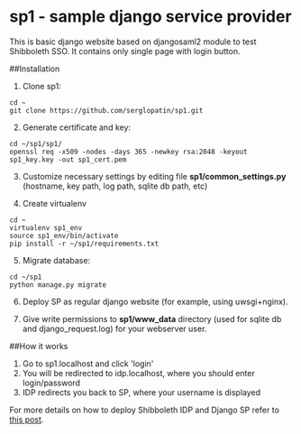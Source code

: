 # sp1 - sample django service provider

This is basic django website based on djangosaml2 module to test Shibboleth SSO. It contains only single page with login button.  

##Installation
1. Clone sp1:
  ```
cd ~
git clone https://github.com/serglopatin/sp1.git
```

2. Generate certificate and key:
  ```
cd ~/sp1/sp1/
openssl req -x509 -nodes -days 365 -newkey rsa:2048 -keyout sp1_key.key -out sp1_cert.pem
```

3. Customize necessary settings by editing file **sp1/common_settings.py** (hostname, key path, log path, sqlite db path, etc)

4. Create virtualenv
  ```
cd ~
virtualenv sp1_env
source sp1_env/bin/activate
pip install -r ~/sp1/requirements.txt
```

5. Migrate database:
  ```
cd ~/sp1
python manage.py migrate
```

6. Deploy SP as regular django website (for example, using uwsgi+nginx).

7. Give write permissions to **sp1/www_data** directory (used for sqlite db and django_request.log) for your webserver user.

##How it works
1. Go to sp1.localhost and click 'login'
2. You will be redirected to idp.localhost, where you should enter login/password
3. IDP redirects you back to SP, where your username is displayed

For more details on how to deploy Shibboleth IDP and Django SP refer to [this post](http://codeinpython.blogspot.com/2015/11/how-to-setup-shibboleth-identity.html).

